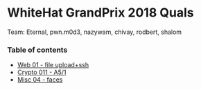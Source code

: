 # WhiteHat GrandPrix 2018 Quals

Team: Eternal, pwn.m0d3, nazywam, chivay, rodbert, shalom

### Table of contents

* [Web 01 - file upload+ssh](web01)
* [Crypto 011 - A5/1](crypto_a51)
* [Misc 04 - faces](misc04_faces)
